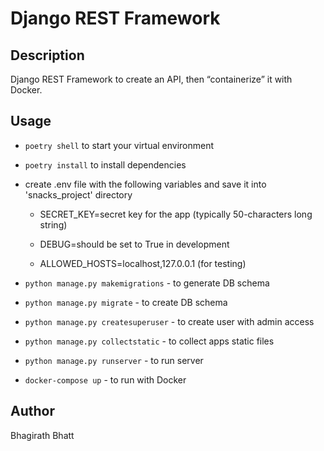 # Django REST Framework

## Description

Django REST Framework to create an API, then “containerize” it with Docker.

## Usage

- `poetry shell` to start your virtual environment

- `poetry install` to install dependencies

- create .env file with the following variables and save it into 'snacks_project' 
directory
    - SECRET_KEY=secret key for the app (typically 50-characters long string)

    - DEBUG=should be set to True in development

    - ALLOWED_HOSTS=localhost,127.0.0.1 (for testing)

- `python manage.py makemigrations` - to generate DB schema

- `python manage.py migrate` - to create DB schema

- `python manage.py createsuperuser` - to create user with admin access

- `python manage.py collectstatic` - to collect apps static files

- `python manage.py runserver` - to run server

- `docker-compose up` - to run with Docker


## Author

Bhagirath Bhatt
